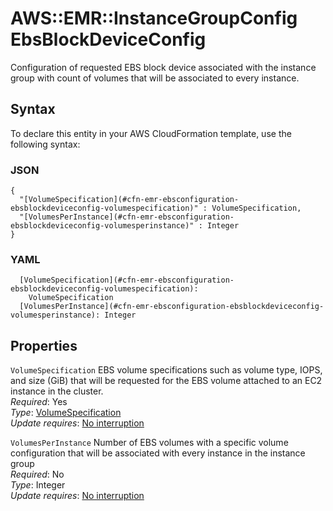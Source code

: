 # AWS::EMR::InstanceGroupConfig EbsBlockDeviceConfig<a name="aws-properties-emr-ebsconfiguration-ebsblockdeviceconfig"></a>

Configuration of requested EBS block device associated with the instance group with count of volumes that will be associated to every instance\.

## Syntax<a name="aws-properties-emr-ebsconfiguration-ebsblockdeviceconfig-syntax"></a>

To declare this entity in your AWS CloudFormation template, use the following syntax:

### JSON<a name="aws-properties-emr-ebsconfiguration-ebsblockdeviceconfig-syntax.json"></a>

```
{
  "[VolumeSpecification](#cfn-emr-ebsconfiguration-ebsblockdeviceconfig-volumespecification)" : VolumeSpecification,
  "[VolumesPerInstance](#cfn-emr-ebsconfiguration-ebsblockdeviceconfig-volumesperinstance)" : Integer
}
```

### YAML<a name="aws-properties-emr-ebsconfiguration-ebsblockdeviceconfig-syntax.yaml"></a>

```
  [VolumeSpecification](#cfn-emr-ebsconfiguration-ebsblockdeviceconfig-volumespecification): 
    VolumeSpecification
  [VolumesPerInstance](#cfn-emr-ebsconfiguration-ebsblockdeviceconfig-volumesperinstance): Integer
```

## Properties<a name="aws-properties-emr-ebsconfiguration-ebsblockdeviceconfig-properties"></a>

`VolumeSpecification`  <a name="cfn-emr-ebsconfiguration-ebsblockdeviceconfig-volumespecification"></a>
EBS volume specifications such as volume type, IOPS, and size \(GiB\) that will be requested for the EBS volume attached to an EC2 instance in the cluster\.  
*Required*: Yes  
*Type*: [VolumeSpecification](aws-properties-emr-ebsconfiguration-ebsblockdeviceconfig-volumespecification.md)  
*Update requires*: [No interruption](https://docs.aws.amazon.com/AWSCloudFormation/latest/UserGuide/using-cfn-updating-stacks-update-behaviors.html#update-no-interrupt)

`VolumesPerInstance`  <a name="cfn-emr-ebsconfiguration-ebsblockdeviceconfig-volumesperinstance"></a>
Number of EBS volumes with a specific volume configuration that will be associated with every instance in the instance group  
*Required*: No  
*Type*: Integer  
*Update requires*: [No interruption](https://docs.aws.amazon.com/AWSCloudFormation/latest/UserGuide/using-cfn-updating-stacks-update-behaviors.html#update-no-interrupt)